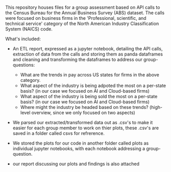 This repository houses files for a group assessment based on API calls to the Census Bureau for the Annual Business Survey (ABS) dataset. The calls were focused
on business firms in the 'Professional, scientific, and technical service' category of the North American Industry Classification System (NAICS) code.

What's included:
- An ETL report, expressed as a jupyter notebook, detailing the API calls, extraction of data from the calls and storing them as panda dataframes and cleaning 
and transforming the dataframes to address our group-questions:
  - What are the trends in pay across US states for firms in the above category.
  - What aspect of the industry is being adpoted the most on a per-state basis? (in our case we focused on AI and Cloud-based firms)
  - What aspect of the industry is being sold the most on a per-state basis? (in our case we focused on AI and Cloud-based firms)
  - Where might the industry be headed based on these trends? (high-level overview, since we only focused on two aspects) 
  
- We parsed our extracted/transformed data out as .csv's to make it easier for each group member to work on thier plots, these .csv's are saved in a folder called
csvs for refrerence.

- We stored the plots for our code in another folder called plots as individual jupyter notebooks, with each notebook addressing a group-question.

- our report discussing our plots and findings is also attached
